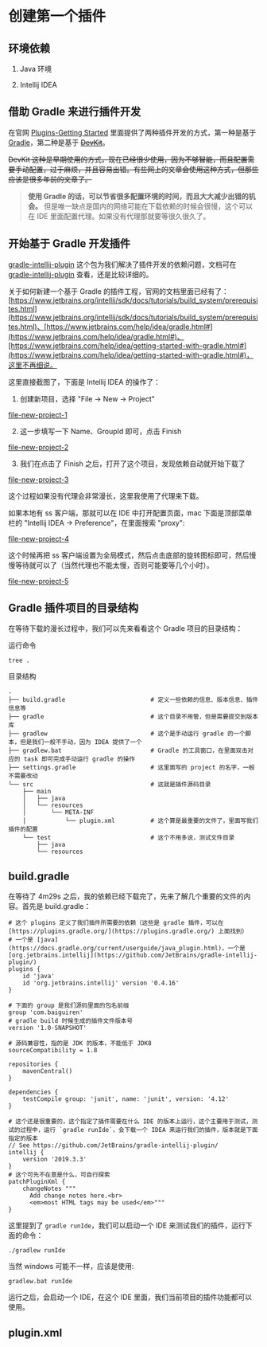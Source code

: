 # 创建第一个插件


## 环境依赖

1. Java 环境

2. Intellij IDEA


## 借助 Gradle 来进行插件开发

在官网 [Plugins-Getting Started](https://www.jetbrains.org/intellij/sdk/docs/basics/getting_started.html) 里面提供了两种插件开发的方式，第一种是基于 [Gradle](https://www.jetbrains.org/intellij/sdk/docs/tutorials/build_system.html)，第二种是基于 ~~[DevKit](https://www.jetbrains.org/intellij/sdk/docs/basics/getting_started/using_dev_kit.html)~~。

~~DevKit 这种是早期使用的方式，现在已经很少使用，因为不够智能，而且配置需要手动配置，过于麻烦，并且容易出错。有些网上的文章会使用这种方式，但那些应该是很多年前的文章了。~~

> **使用 Gradle 的话，可以节省很多配置环境的时间，而且大大减少出错的机会。** 但是唯一缺点是国内的网络可能在下载依赖的时候会很慢，这个可以在 IDE 里面配置代理。如果没有代理那就要等很久很久了。


## 开始基于 Gradle 开发插件

[gradle-intellij-plugin](https://github.com/JetBrains/gradle-intellij-plugin) 这个包为我们解决了插件开发的依赖问题，文档可在 [gradle-intellij-plugin](https://github.com/JetBrains/gradle-intellij-plugin) 查看，还是比较详细的。

关于如何新建一个基于 Gradle 的插件工程，官网的文档里面已经有了：[https://www.jetbrains.org/intellij/sdk/docs/tutorials/build_system/prerequisites.html](https://www.jetbrains.org/intellij/sdk/docs/tutorials/build_system/prerequisites.html)、[https://www.jetbrains.com/help/idea/gradle.html#](https://www.jetbrains.com/help/idea/gradle.html#)、[https://www.jetbrains.com/help/idea/getting-started-with-gradle.html#](https://www.jetbrains.com/help/idea/getting-started-with-gradle.html#)，这里不再细说。


这里直接截图了，下面是 Intellij IDEA 的操作了：

1. 创建新项目，选择 "File -> New -> Project"

[file-new-project-1](/images/new-gradle-project-1.png)


2. 这一步填写一下 Name、GroupId 即可，点击 Finish

[file-new-project-2](/images/new-gradle-project-2.png)


3. 我们在点击了 Finish 之后，打开了这个项目，发现依赖自动就开始下载了

[file-new-project-3](/images/new-gradle-project-3.png)

这个过程如果没有代理会非常漫长，这里我使用了代理来下载。

如果本地有 ss 客户端，那就可以在 IDE 中打开配置页面，mac 下面是顶部菜单栏的 "Intellij IDEA -> Preference"，在里面搜索 "proxy":

[file-new-project-4](/images/new-gradle-project-4.png)

这个时候再把 ss 客户端设置为全局模式，然后点击底部的旋转图标即可，然后慢慢等待就可以了（当然代理也不能太慢，否则可能要等几个小时）。

[file-new-project-5](/images/new-gradle-project-5.png)


## Gradle 插件项目的目录结构

在等待下载的漫长过程中，我们可以先来看看这个 Gradle 项目的目录结构：

运行命令

```
tree .
```

目录结构

```
.
├── build.gradle                        # 定义一些依赖的信息、版本信息、插件信息等
├── gradle                              # 这个目录不用管，但是需要提交到版本库
├── gradlew                             # 这个是手动运行 gradle 的一个脚本，但是我们一般不手动，因为 IDEA 提供了一个
├── gradlew.bat                         # Gradle 的工具窗口，在里面双击对应的 task 即可完成手动运行 gradle 的操作
├── settings.gradle                     # 这里面写的 project 的名字，一般不需要改动
└── src                                 # 这就是插件源码目录
    ├── main
    │   ├── java
    │   └── resources
    │       └── META-INF
    │           └── plugin.xml          # 这个算是最重要的文件了，里面写我们插件的配置
    └── test                            # 这个不用多说，测试文件目录
        ├── java
        └── resources
```

## build.gradle

在等待了 4m29s 之后，我的依赖已经下载完了，先来了解几个重要的文件的内容。首先是 build.gradle：

```
# 这个 plugins 定义了我们插件所需要的依赖（这些是 gradle 插件，可以在 [https://plugins.gradle.org/](https://plugins.gradle.org/) 上面找到）
# 一个是 [java](https://docs.gradle.org/current/userguide/java_plugin.html)，一个是 [org.jetbrains.intellij](https://github.com/JetBrains/gradle-intellij-plugin/)
plugins {
    id 'java'
    id 'org.jetbrains.intellij' version '0.4.16'
}

# 下面的 group 是我们源码里面的包名前缀
group 'com.baiguiren'
# gradle build 时候生成的插件文件版本号
version '1.0-SNAPSHOT'

# 源码兼容性，指的是 JDK 的版本，不能低于 JDK8
sourceCompatibility = 1.8

repositories {
    mavenCentral()
}

dependencies {
    testCompile group: 'junit', name: 'junit', version: '4.12'
}

# 这个还是很重要的，这个指定了插件需要在什么 IDE 的版本上运行，这个主要用于测试，测试的过程中，运行 `gradle runIde`，会下载一个 IDEA 来运行我们的插件，版本就是下面指定的版本
// See https://github.com/JetBrains/gradle-intellij-plugin/
intellij {
    version '2019.3.3'
}
# 这个可先不在意是什么，可自行探索
patchPluginXml {
    changeNotes """
      Add change notes here.<br>
      <em>most HTML tags may be used</em>"""
}
```

这里提到了 `gradle runIde`，我们可以启动一个 IDE 来测试我们的插件，运行下面的命令：

```
./gradlew runIde
```

当然 windows 可能不一样，应该是使用:

```
gradlew.bat runIde
```

运行之后，会启动一个 IDE，在这个 IDE 里面，我们当前项目的插件功能都可以使用。


## plugin.xml




